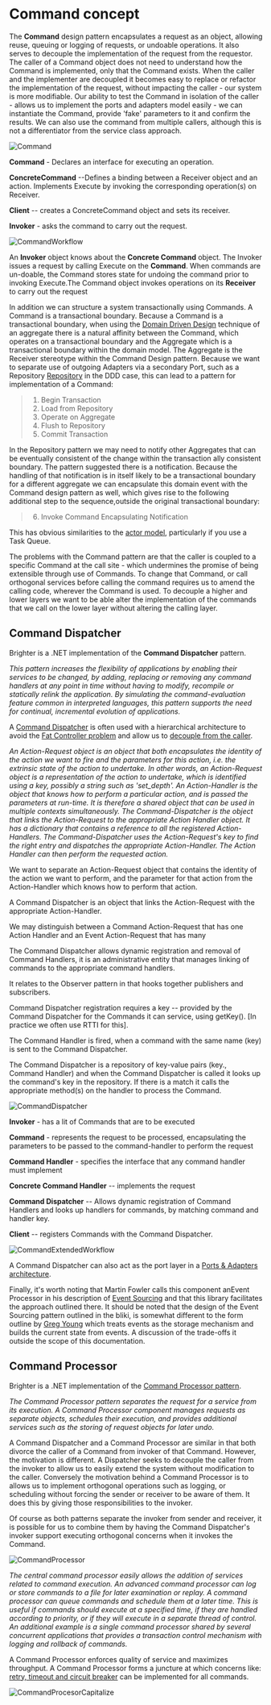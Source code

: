 # Command concept

The **Command** design pattern encapsulates a request as an object,
allowing reuse, queuing or logging of requests, or undoable operations.
It also serves to decouple the implementation of the request from the
requestor. The caller of a Command object does not need to understand
how the Command is implemented, only that the Command exists. When the
caller and the implementer are decoupled it becomes easy to replace or
refactor the implementation of the request, without impacting the
caller - our system is more modifiable. Our ability to test the Command
in isolation of the caller - allows us to implement the ports and
adapters model easily - we can instantiate the Command, provide \'fake\'
parameters to it and confirm the results. We can also use the command
from multiple callers, although this is not a differentiator from the
service class approach.

![Command](_static/images/Command.png)

**Command** - Declares an interface for executing an operation.

**ConcreteCommand** --Defines a binding between a Receiver object and an
action. Implements Execute by invoking the corresponding operation(s) on
Receiver.

**Client** -- creates a ConcreteCommand object and sets its receiver.

**Invoker** - asks the command to carry out the request.

![CommandWorkflow](_static/images/CommandWorkflow.png)

An **Invoker** object knows about the **Concrete Command** object. The
Invoker issues a request by calling Execute on the **Command**. When
commands are un-doable, the Command stores state for undoing the command
prior to invoking Execute.The Command object invokes operations on its
**Receiver** to carry out the request

In addition we can structure a system transactionally using Commands. A
Command is a transactional boundary. Because a Command is a
transactional boundary, when using the [Domain Driven
Design](https://en.wikipedia.org/wiki/Domain-driven_design) technique of
an aggregate there is a natural affinity between the Command, which
operates on a transactional boundary and the Aggregate which is a
transactional boundary within the domain model. The Aggregate is the
Receiver stereotype within the Command Design pattern. Because we want
to separate use of outgoing Adapters via a secondary Port, such as a
Repository
[Repository](https://martinfowler.com/eaaCatalog/repository.html) in the
DDD case, this can lead to a pattern for implementation of a Command:

> 1.  Begin Transaction
> 2.  Load from Repository
> 3.  Operate on Aggregate
> 4.  Flush to Repository
> 5.  Commit Transaction

In the Repository pattern we may need to notify other Aggregates that
can be eventually consistent of the change within the transaction ally
consistent boundary. The pattern suggested there is a notification.
Because the handling of that notification is in itself likely to be a
transactional boundary for a different aggregate we can encapsulate this
domain event with the Command design pattern as well, which gives rise
to the following additional step to the sequence,outside the original
transactional boundary:

> 6.  Invoke Command Encapsulating Notification

This has obvious similarities to the [actor
model](https://en.wikipedia.org/wiki/Actor_model), particularly if you
use a Task Queue.

The problems with the Command pattern are that the caller is coupled to
a specific Command at the call site - which undermines the promise of
being extensible through use of Commands. To change that Command, or
call orthogonal services before calling the command requires us to amend
the calling code, wherever the Command is used. To decouple a higher and
lower layers we want to be able alter the implementation of the commands
that we call on the lower layer without altering the calling layer.

## Command Dispatcher

Brighter is a .NET implementation of the **Command Dispatcher** pattern.

*This pattern increases the flexibility of applications by enabling
their services to be changed, by adding, replacing or removing any
command handlers at any point in time without having to modify,
recompile or statically relink the application. By simulating the
command-evaluation feature common in interpreted languages, this pattern
supports the need for continual, incremental evolution of applications.*

A [Command Dispatcher](https://en.wikipedia.org/wiki/Command_pattern) is
often used with a hierarchical architecture to avoid the [Fat Controller
problem](https://github.com/BrighterCommand/Brighter/wiki/Fat-Controllers)
and allow us to [decouple from the
caller](https://github.com/BrighterCommand/Brighter/wiki/Why-use-a-Command-Processor).

*An Action-Request object is an object that both encapsulates the
identity of the action we want to fire and the parameters for this
action, i.e. the extrinsic state of the action to undertake. In other
words, an Action-Request object is a representation of the action to
undertake, which is identified using a key, possibly a string such as
\'set_depth\'. An Action-Handler is the object that knows how to perform
a particular action, and is passed the parameters at run-time. It is
therefore a shared object that can be used in multiple contexts
simultaneously. The Command-Dispatcher is the object that links the
Action-Request to the appropriate Action Handler object. It has a
dictionary that contains a reference to all the registered
Action-Handlers. The Command-Dispatcher uses the Action-Request\'s key
to find the right entry and dispatches the appropriate Action-Handler.
The Action Handler can then perform the requested action.*

We want to separate an Action-Request object that contains the identity
of the action we want to perform, and the parameter for that action from
the Action-Handler which knows how to perform that action.

A Command Dispatcher is an object that links the Action-Request with the
appropriate Action-Handler.

We may distinguish between a Command Action-Request that has one Action
Handler and an Event Action-Request that has many

The Command Dispatcher allows dynamic registration and removal of
Command Handlers, it is an administrative entity that manages linking of
commands to the appropriate command handlers.

It relates to the Observer pattern in that hooks together publishers and
subscribers.

Command Dispatcher registration requires a key -- provided by the
Command Dispatcher for the Commands it can service, using getKey(). \[In
practice we often use RTTI for this\].

The Command Handler is fired, when a command with the same name (key) is
sent to the Command Dispatcher.

The Command Dispatcher is a repository of key-value pairs (key., Command
Handler) and when the Command Dispatcher is called it looks up the
command's key in the repository. If there is a match it calls the
appropriate method(s) on the handler to process the Command.

![CommandDispatcher](_static/images/CommandDispatcher.png)

**Invoker** - has a lit of Commands that are to be executed

**Command** - represents the request to be processed, encapsulating the
parameters to be passed to the command-handler to perform the request

**Command Handler** - specifies the interface that any command handler
must implement

**Concrete Command Handler** -- implements the request

**Command Dispatcher** -- Allows dynamic registration of Command
Handlers and looks up handlers for commands, by matching command and
handler key.

**Client** -- registers Commands with the Command Dispatcher.

![CommandExtendedWorkflow](_static/images/CommandExtendedWorkflow.png)

A Command Dispatcher can also act as the port layer in a [Ports &
Adapters
architecture](http://alistair.cockburn.us/Hexagonal+architecture).

Finally, it\'s worth noting that Martin Fowler calls this component
anEvent Processor in his description of [Event
Sourcing](https://martinfowler.com/eaaDev/EventSourcing.html) and that
this library facilitates the approach outlined there. It should be noted
that the design of the Event Sourcing pattern outlined in the bliki, is
somewhat different to the form outline by [Greg
Young](https://cqrs.files.wordpress.com/2010/11/cqrs_documents.pdf)
which treats events as the storage mechanism and builds the current
state from events. A discussion of the trade-offs it outside the scope
of this documentation.

## Command Processor

Brighter is a .NET implementation of the [Command Processor
pattern](https://wiki.hsr.ch/APF/files/CommandProcessor.pdf).

*The Command Processor pattern separates the request for a service from
its execution. A Command Processor component manages requests as
separate objects, schedules their execution, and provides additional
services such as the storing of request objects for later undo.*

A Command Dispatcher and a Command Processor are similar in that both
divorce the caller of a Command from invoker of that Command. However,
the motivation is different. A Dispatcher seeks to decouple the caller
from the invoker to allow us to easily extend the system without
modification to the caller. Conversely the motivation behind a Command
Processor is to allows us to implement orthogonal operations such as
logging, or scheduling without forcing the sender or receiver to be
aware of them. It does this by giving those responsibilities to the
invoker.

Of course as both patterns separate the invoker from sender and
receiver, it is possible for us to combine them by having the Command
Dispatcher\'s invoker support executing orthogonal concerns when it
invokes the Command.

![CommandProcessor](_static/images/CommandProcessor.png)

*The central command processor easily allows the addition of services
related to command execution. An advanced command processor can log or
store commands to a file for later examination or replay. A command
processor can queue commands and schedule them at a later time. This is
useful if commands should execute at a specified time, if they are
handled according to priority, or if they will execute in a separate
thread of control. An additional example is a single command processor
shared by several concurrent applications that provides a transaction
control mechanism with logging and rollback of commands.*

A Command Processor enforces quality of service and maximizes
throughput. A Command Processor forms a juncture at which concerns like:
[retry, timeout and circuit breaker](PolicyRetryAndCircuitBreaker.html)
can be implemented for all commands.

![CommandProcesorCapitalize](_static/images/CommandProcesorCapitalize.png)
